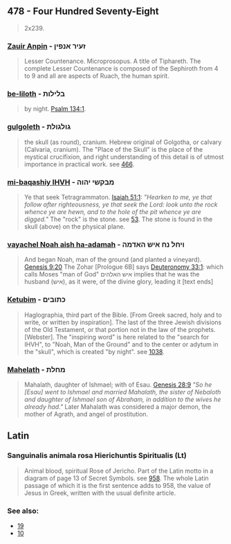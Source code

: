 ## 478 - Four Hundred Seventy-Eight
> 2x239.

### [Zauir Anpin](/keys/ZOIR.ANPIN) - זעיר אנפין
> Lesser Countenance. Microprosopus. A title of Tiphareth. The complete Lesser Countenance is composed of the Sephiroth from 4 to 9 and all are aspects of Ruach, the human spirit.

### [be-liloth](/keys/BLILVTh) - בלילות
> by night. [Psalm 134:1](http://biblehub.com/psalms/134-1.htm).

### [gulgoleth](/keys/GVLGVLTh) - גולגולת
> the skull (as round), cranium. Hebrew original of Golgotha, or calvary (Calvaria, cranium). The "Place of the Skull" is the place of the mystical crucifixion, and right understanding of this detail is of utmost importance in practical work. see [466](466).

### [mi-baqashiy IHVH](/keys/MBQShI.IHVH) - מבקשי יהוה
> Ye that seek Tetragrammaton. [Isaiah 51:1](http://biblehub.com/isaiah/51-1.htm): *"Hearken to me, ye that follow after righteousness, ye that seek the Lord: look unto the rock whence ye are hewn, and to the hole of the pit whence ye are digged."* The "rock" is the stone. see [53](53). The stone is found in the skull (above) on the physical plane.

### [vayachel Noah aish ha-adamah](/keys/VIChL.NCh.AISh.HADMH) - ויחל נח איש האדמה
> And began Noah, man of the ground (and planted a vineyard). [Genesis 9:20](http://biblehub.com/genesis/9-20.htm) The Zohar [Prologue 6B] says [Deuteronomy 33:1](http://biblehub.com/deuteronomy/33-1.htm): which calls Moses "man of God" איש האלהים implies that he was the husband (איש), as it were, of the divine glory, leading it [text ends]

### [Ketubim](/keys/KThVBIM) - כתובים
> Haglographia, third part of the Bible. [From Greek sacred, holy and to write, or written by inspiration]. The last of the three Jewish divisions of the Old Testament, or that portion not in the law of the prophets. [Webster]. The "inspiring word" is here related to the "search for IHVH", to "Noah, Man of the Ground" and to the center or adytum in the "skull", which is created "by night". see [1038](1038).

### [Mahelath](/keys/MChLTh) - מחלת
> Mahalath, daughter of Ishmael; with of Esau. [Genesis 28:9](http://biblehub.com/genesis/28-9.htm) *"So he [Esau] went to Ishmael and married Mahalath, the sister of Nebaloth and daughter of Ishmael son of Abraham, in addition to the wives he already had."* Later Mahalath was considered a major demon, the mother of Agrath, and angel of prostitution.

## Latin

### Sanguinalis animala rosa Hierichuntis Spiritualis (Lt)
> Animal blood, spiritual Rose of Jericho. Part of the Latin motto in a diagram of page 13 of Secret Symbols. see [958](958). The whole Latin passage of which it is the first sentence adds to 958, the value of Jesus in Greek, written with the usual definite article.

### See also:

- [19](19)
- [10](10)